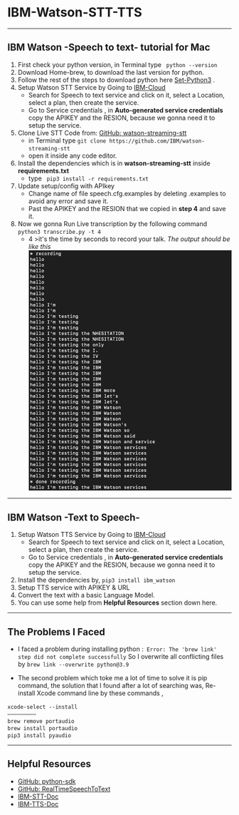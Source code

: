 # IBM-Watson-STT-TTS



---------------------
 IBM Watson -Speech to text- tutorial for Mac
--------------------
1. First check your python version, in Terminal type ` python --version`
2. Download Home-brew, to download the last version for python.
3. Follow the rest of the steps to download python here [Set-Python3](https://dev.to/malwarebo/how-to-set-python3-as-a-default-python-version-on-mac-4jjf) .
4.  Setup Watson STT Service by Going  to [IBM-Cloud](https://cloud.ibm.com/catalog) 
    * Search for Speech to text service and click on it, select a Location, select a plan, then create the service.
    * Go to Service credentials , in **Auto-generated service credentials** copy the APIKEY and the RESION, because we gonna need it to setup the service.
5. Clone Live STT Code from: [GitHub: watson-streaming-stt](https://github.com/IBM/watson-streaming-stt)
      * in Terminal type `git clone https://github.com/IBM/watson-streaming-stt `
      * open it inside any code editor. 
6. Install the dependencies which is in **watson-streaming-stt** inside **requirements.txt**
    * type ` pip3 install -r requirements.txt`
7. Update setup/config with APIkey
     * Change name of file speech.cfg.examples by deleting .examples to avoid any error and save it.
     * Past the APIKEY and the RESION  that we copied in **step 4** and save it.
8. Now we gonna Run Live transcription by the following command ` python3 transcribe.py -t 4` 
     * 4 >it's the time by seconds to record your talk.
*The output should be like this*
![](ibm-stt-&-tts-imgs/recording.png)
----------------
IBM Watson -Text to Speech-
----------------
1. Setup Watson TTS Service by Going  to [IBM-Cloud](https://cloud.ibm.com/catalog)
    * Search for Speech to text service and click on it, select a Location, select a plan, then create the service.
    * Go to Service credentials , in **Auto-generated service credentials** copy the APIKEY and the RESION, because we gonna need it to setup the service.
2. Install the dependencies by, ```pip3 install ibm_watson ```
3. Setup TTS service with APIKEY & URL
4. Convert the text with a basic Language Model.
5. You can use some help from **Helpful Resources** section down here.
----------------
 The Problems I Faced
----------------
* I faced a problem during installing python :` Error: The 'brew link' step did not complete successfully`
So I overwrite all conflicting files by
  `brew link --overwrite python@3.9 ` 

* The second problem which toke me a lot of time to solve it is pip command, the solution that I found after a lot of searching was,
Re-install Xcode command line by these commands , 
```sudo rm -rf /Library/Developer/CommandLineTools
xcode-select --install 
————————— 
brew remove portaudio
brew install portaudio
pip3 install pyaudio 
```



---------------
 Helpful Resources
---------------
* [GitHub: python-sdk](https://github.com/watson-developer-cloud/python-sdk)
* [GitHub: RealTimeSpeechToText](https://github.com/nicknochnack/RealTimeSpeechToText)
* [IBM-STT-Doc](https://cloud.ibm.com/docs/speech-to-text/websockets.html#websockets)
* [IBM-TTS-Doc](https://cloud.ibm.com/apidocs/text-to-speech?code=python#getpronunciation)
